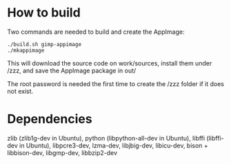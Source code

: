 # How to build

Two commands are needed to build and create the AppImage:

    ./build.sh gimp-appimage
    ./mkappimage
    
This will download the source code on work/sources, install them under /zzz, and save the AppImage package in out/

The root password is needed the first time to create the /zzz folder if it does not exist.

# Dependencies

zlib (zlib1g-dev in Ubuntu),
python (libpython-all-dev in Ubuntu),
libffi (libffi-dev in Ubuntu),
libpcre3-dev,
lzma-dev,
libjbig-dev,
libicu-dev,
bison + libbison-dev,
libgmp-dev,
libbzip2-dev
